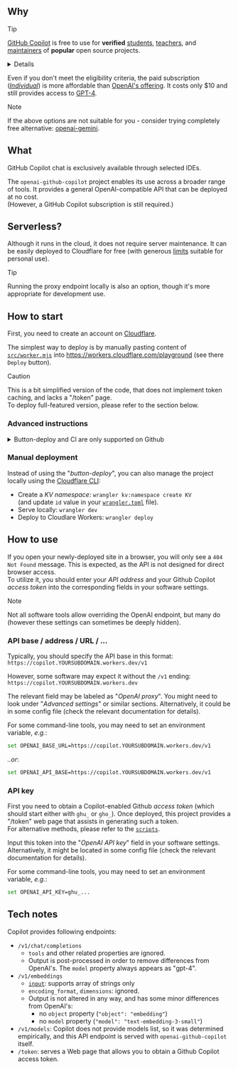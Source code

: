 ## Why

> [!TIP]
> [GitHub Copilot](https://docs.github.com/en/copilot/quickstart) is free to use for
> <strong>verified</strong> [students], [teachers], and [maintainers] of <strong>popular</strong> open source projects.
<details>

- Students and teachers: visit [Benefits for everyone at school](https://education.github.com/benefits)
- Maintainers: check https://github.com/github-copilot/free_signup  
  If you are not eligible, it indicates that your project needs more stars.
</details>

Even if you don't meet the eligibility criteria, the paid subscription
([_Individual_](https://docs.github.com/en/copilot/copilot-individual/about-github-copilot-individual))
is more affordable than [OpenAI's offering](https://chat.openai.com/#pricing).
It costs only $10 and still provides access to [GPT-4](https://openai.com/gpt-4).

> [!NOTE]
> If the above options are not suitable for you - consider trying completely
> free alternative: [openai-gemini](https://github.com/PublicAffairs/openai-gemini).

[students]: https://github.com/pricing#i-am-a-student-can-i-get-access-to-github-copilot-for-free
[teachers]: https://github.com/pricing#i-am-a-teacher-can-i-get-access-to-github-copilot-for-free
[maintainers]: https://github.com/pricing#i-work-on-open-source-projects-can-i-get-access-to-github-copilot-for-free

## What

GitHub Copilot chat is exclusively available through selected IDEs.

The `openai-github-copilot` project enables its use across a broader range of tools.
It provides a general OpenAI-compatible API that can be deployed at no cost.  
(However, a GitHub Copilot subscription is still required.)


## Serverless?

Although it runs in the cloud, it does not require server maintenance.
It can be easily deployed to Cloudflare for free
(with generous [limits](https://developers.cloudflare.com/workers/platform/limits/#worker-limits)
suitable for personal use).

> [!TIP]
> Running the proxy endpoint locally is also an option,
> though it's more appropriate for development use.


## How to start

First, you need to create an account on [Cloudflare](https://dash.cloudflare.com/sign-up).

The simplest way to deploy is by manually pasting content of [`src/worker.mjs`](../cf-playground/src/worker.mjs)
into https://workers.cloudflare.com/playground (see there `Deploy` button).

> [!CAUTION]
> This is a bit simplified version of the code, that does not implement token caching,
> and lacks a "/token" page.  
> To deploy full-featured version, please refer to the section below.


### Advanced instructions

<details>
<summary>Button-deploy and CI are only supported on Github</summary>

> [!TIP]
> If your account is new and you haven't created any workers yet, some of the links mentioned below
> might be inaccessible. Therefore, it's recommended to create at least a "Hello World" Worker:
> [Deploy "Hello World" script](https://dash.cloudflare.com/?to=/:account/workers-and-pages/create/workers/new).  
> You can name it "copilot".

[![Deploy to Cloudflare Workers](https://deploy.workers.cloudflare.com/button)](
https://deploy.workers.cloudflare.com/?url=https://github.com/PublicAffairs/openai-github-copilot)

After clicking this button, you'll be guided through the process of forking the repository first,
which is necessary for continuous integration (CI).

> [!WARNING]
> The initial deployment will fail, because it requires _KV namespace_, which does not exist yet.

Navigate to [Workers & Pages / KV](https://dash.cloudflare.com/?to=/:account/workers/kv/namespaces)
and create a namespace with _"copilot-KV"_ name.
Next, copy its _ID_, and modify the [`wrangler.toml`](wrangler.toml) file in your forked repository,
replacing the existing `id` with your copied value.

Once you push these changes, the CI will automatically deploy the repo to Cloudflare Workers,
this time without any issues.
</details>

### Manual deployment

Instead of using the "_button-deploy_", you can also manage the project locally using the
[Cloudflare CLI](https://developers.cloudflare.com/workers/wrangler/):
- Create a _KV namespace_: `wrangler kv:namespace create KV`  
  (and update `id` value in your [`wrangler.toml`](wrangler.toml) file).
- Serve locally: `wrangler dev`
- Deploy to Cloudlare Workers: `wrangler deploy`


## How to use

If you open your newly-deployed site in a browser, you will only see a `404 Not Found` message.
This is expected, as the API is not designed for direct browser access.  
To utilize it, you should enter your _API address_ and your Github Copilot _access token_
into the corresponding fields in your software settings.

> [!NOTE]
> Not all software tools allow overriding the OpenAI endpoint, but many do
> (however these settings can sometimes be deeply hidden).


### API base / address / URL / ...

Typically, you should specify the API base in this format:  
`https://copilot.YOURSUBDOMAIN.workers.dev/v1`

However, some software may expect it without the `/v1` ending:  
`https://copilot.YOURSUBDOMAIN.workers.dev`

The relevant field may be labeled as "_OpenAI proxy_".
You might need to look under "_Advanced settings_" or similar sections.
Alternatively, it could be in some config file (check the relevant documentation for details).

For some command-line tools, you may need to set an environment variable, _e.g._:
```sh
set OPENAI_BASE_URL=https://copilot.YOURSUBDOMAIN.workers.dev/v1
```
_..or_:
```sh
set OPENAI_API_BASE=https://copilot.YOURSUBDOMAIN.workers.dev/v1
```

### API key

First you need to obtain a Copilot-enabled Github _access token_ 
(which should start either with `ghu_` or `gho_`).
Once deployed, this project provides a "/token" web page that assists in generating such a token.  
For alternative methods, please refer to the [`scripts`](scripts).

Input this token into the "_OpenAI API key_" field in your software settings.
Alternatively, it might be located in some config file
(check the relevant documentation for details).

For some command-line tools, you may need to set an environment variable, _e.g._:
```sh
set OPENAI_API_KEY=ghu_...
```


## Tech notes

Copilot provides following endpoints:
- `/v1/chat/completions`
  - `tools` and other related properties are ignored.
  - Output is post-processed in order to remove differences from OpenAI's.
    The `model` property always appears as "gpt-4".
- `/v1/embeddings`
  - [`input`](https://platform.openai.com/docs/api-reference/embeddings/create#embeddings-create-input):
    supports array of strings only
  - `encoding_format`, `dimensions`: ignored.
  - Output is not altered in any way, and has some minor differences from OpenAI's:
    - no `object` property (`"object": "embedding"`)
    - no `model` property (`"model": "text-embedding-3-small"`)
- `/v1/models`: Copilot does not provide models list, so it was determined empirically,
  and this API endpoint is served with `openai-github-copilot` itself.
- `/token`: serves a Web page that allows you to obtain a Github Copilot access token.
